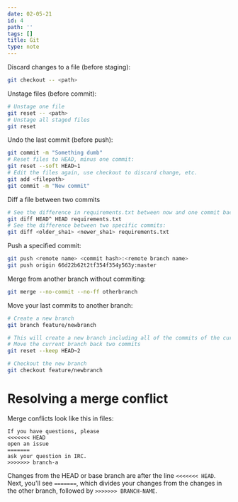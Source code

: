 ```yaml
---
date: 02-05-21
id: 4
path: ''
tags: []
title: Git
type: note
---
```


Discard changes to a file (before staging):

```bash
git checkout -- <path>
```

Unstage files (before commit):

```bash
# Unstage one file
git reset -- <path>
# Unstage all staged files
git reset
```

Undo the last commit (before push):

```bash
git commit -m "Something dumb"
# Reset files to HEAD, minus one commit:
git reset --soft HEAD~1
# Edit the files again, use checkout to discard change, etc.
git add <filepath>
git commit -m "New commit"
```

Diff a file between two commits

```bash
# See the difference in requirements.txt between now and one commit back:
git diff HEAD^ HEAD requirements.txt
# See the difference between two specific commits:
git diff <older_sha1> <newer_sha1> requirements.txt
```

Push a specified commit:

```bash
git push <remote name> <commit hash>:<remote branch name>
git push origin 66d22b62t2tf354f354y563y:master
```

Merge from another branch without commiting:

```bash
git merge --no-commit --no-ff otherbranch
```

Move your last commits to another branch:

```bash
# Create a new branch
git branch feature/newbranch

# This will create a new branch including all of the commits of the current branch.
# Move the current branch back two commits
git reset --keep HEAD~2

# Checkout the new branch
git checkout feature/newbranch
```

# Resolving a merge conflict

Merge conflicts look like this in files:
```
If you have questions, please
<<<<<<< HEAD
open an issue
=======
ask your question in IRC.
>>>>>>> branch-a
```

 Changes from the HEAD or base branch are after the line `<<<<<<< HEAD`. Next, you'll see `=======`, which divides your changes from the changes in the other branch, followed by `>>>>>>> BRANCH-NAME`.
